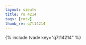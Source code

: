 ```yaml
--- 
layout: sieutv
title: ro 4214
tags: [rotv]
thumb_re: q7t14214
---
```

{% include tvadv key="q7t14214" %} 

